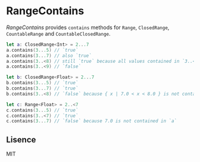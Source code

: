 # RangeContains

_RangeContains_ provides `contains` methods for `Range`, `ClosedRange`, `CountableRange` and `CountableClosedRange`.

```swift
let a: ClosedRange<Int> = 2...7
a.contains(3...5) // `true`
a.contains(3...7) // also `true`
a.contains(3..<8) // still `true` because all values contained in `3..<8` are also in `a`
a.contains(3..<9) // `false`

let b: ClosedRange<Float> = 2...7
b.contains(3...5) // `true`
b.contains(3...7) // `true`
b.contains(3..<8) // `false` because { x | 7.0 < x < 8.0 } is not contained in `a`

let c: Range<Float> = 2..<7
c.contains(3...5) // `true`
c.contains(3..<7) // `true`
c.contains(3...7) // `false` because 7.0 is not contained in `a`
```

## Lisence

MIT
